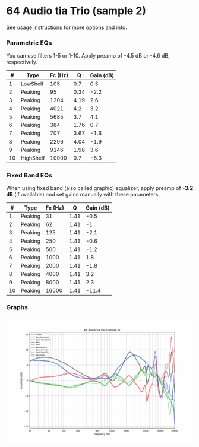 # 64 Audio tia Trio (sample 2)
See [usage instructions](https://github.com/jaakkopasanen/AutoEq#usage) for more options and info.

### Parametric EQs
You can use filters 1-5 or 1-10. Apply preamp of -4.5 dB or -4.6 dB, respectively.

|   # | Type      |   Fc (Hz) |    Q |   Gain (dB) |
|-----|-----------|-----------|------|-------------|
|   1 | LowShelf  |       105 | 0.7  |         0.5 |
|   2 | Peaking   |        95 | 0.34 |        -2.2 |
|   3 | Peaking   |      1204 | 4.19 |         2.6 |
|   4 | Peaking   |      4021 | 4.2  |         3.2 |
|   5 | Peaking   |      5685 | 3.7  |         4.1 |
|   6 | Peaking   |       384 | 1.76 |         0.7 |
|   7 | Peaking   |       707 | 3.67 |        -1.6 |
|   8 | Peaking   |      2296 | 4.04 |        -1.9 |
|   9 | Peaking   |      9146 | 1.98 |         3.6 |
|  10 | HighShelf |     10000 | 0.7  |        -6.3 |

### Fixed Band EQs
When using fixed band (also called graphic) equalizer, apply preamp of **-3.2 dB** (if available) and set gains manually with these parameters.

|   # | Type    |   Fc (Hz) |    Q |   Gain (dB) |
|-----|---------|-----------|------|-------------|
|   1 | Peaking |        31 | 1.41 |        -0.5 |
|   2 | Peaking |        62 | 1.41 |        -1   |
|   3 | Peaking |       125 | 1.41 |        -2.1 |
|   4 | Peaking |       250 | 1.41 |        -0.6 |
|   5 | Peaking |       500 | 1.41 |        -1.2 |
|   6 | Peaking |      1000 | 1.41 |         1.8 |
|   7 | Peaking |      2000 | 1.41 |        -1.8 |
|   8 | Peaking |      4000 | 1.41 |         3.2 |
|   9 | Peaking |      8000 | 1.41 |         2.3 |
|  10 | Peaking |     16000 | 1.41 |       -11.4 |

### Graphs
![](./64%20Audio%20tia%20Trio%20(sample%202).png)
